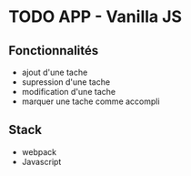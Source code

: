 # TODO APP - Vanilla JS

## Fonctionnalités
- ajout d'une tache
- supression d'une tache
- modification d'une tache
- marquer une tache comme accompli

## Stack
- webpack
- Javascript

